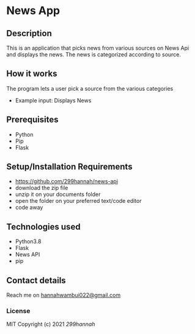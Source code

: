 # News App
## Description
This is an application that picks news from various sources on News Api and displays the news. The news is categorized according to source.
## How it works
The program lets a user pick a source from the various categories
* Example input: Displays News

## Prerequisites
* Python
* Pip
* Flask

## Setup/Installation Requirements
* https://github.com/299hannah/news-api
* download the zip file
* unzip it on your documents folder
* open the folder on your preferred text/code editor
* code away

## Technologies used
* Python3.8
* Flask
* News API
* pip
## Contact details
Reach me on  hannahwambui022@gmail.com
### License
MIT
Copyright (c) 2021 *299hannah*
